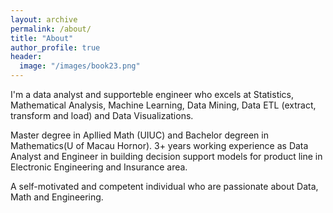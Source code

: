 ```yaml
---
layout: archive
permalink: /about/
title: "About"
author_profile: true
header:
  image: "/images/book23.png"
---
```




  I'm a data analyst and supporteble engineer who excels at Statistics, Mathematical Analysis, Machine Learning, Data Mining, Data ETL   (extract, transform and load) and Data Visualizations.  


  Master degree in Apllied Math (UIUC) and Bachelor degreen in Mathematics(U of Macau Hornor). 3+  years working experience as Data      Analyst and Engineer in building decision support models for product line in Electronic Engineering and Insurance area. 


  A self-motivated and competent individual who are passionate about Data, Math and Engineering. 


